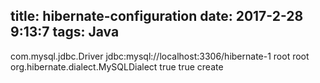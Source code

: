 title: hibernate-configuration
date: 2017-2-28 9:13:7
tags: Java
---
  <hibernate-configuration>  
 <session-factory>  
 <propertyname="connection.driver\_class">com.mysql.jdbc.Driver</property>  
 <propertyname="connection.url">jdbc:mysql://localhost:3306/hibernate-1</property>  
 <propertyname="connection.username">root</property>  
 <propertyname="connection.password">root</property>  
 <property name="dialect">org.hibernate.dialect.MySQLDialect</property>  
 <propertyname="show\_sql">true</property>  
 <propertyname="format\_sql">true</property>  
 <propertyname="hbm2ddl.auto">create</property>  
 <mappingresource="com/yuan/model/Customer.hbm.xml"/>  
 </session-factory>  
</hibernate-configuration>  
 